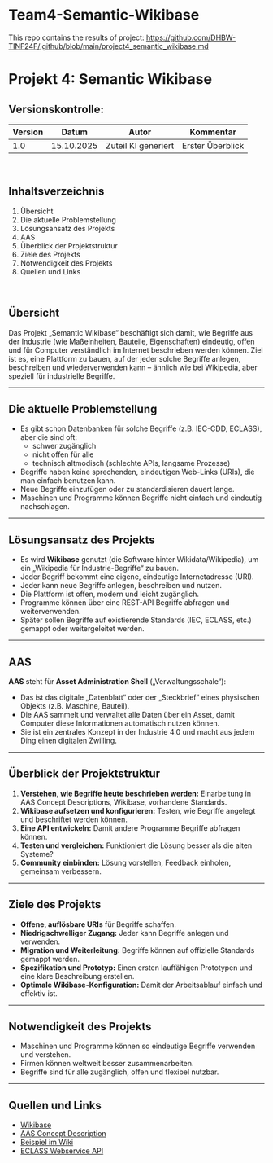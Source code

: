 # Team4-Semantic-Wikibase
This repo contains the results of project: https://github.com/DHBW-TINF24F/.github/blob/main/project4_semantic_wikibase.md


# Projekt 4: Semantic Wikibase

## Versionskontrolle:

| Version | Datum      | Autor       | Kommentar                         |
|-|-|-|-|
| 1.0     | 15.10.2025 | Zuteil KI generiert | Erster Überblick |

<br>

## Inhaltsverzeichnis

1. Übersicht
2. Die aktuelle Problemstellung
3. Lösungsansatz des Projekts
4. AAS
5. Überblick der Projektstruktur
6. Ziele des Projekts
7. Notwendigkeit des Projekts
8. Quellen und Links

<br>



## Übersicht

Das Projekt „Semantic Wikibase“ beschäftigt sich damit, wie Begriffe aus der Industrie (wie Maßeinheiten, Bauteile, Eigenschaften) eindeutig, offen und für Computer verständlich im Internet beschrieben werden können. Ziel ist es, eine Plattform zu bauen, auf der jeder solche Begriffe anlegen, beschreiben und wiederverwenden kann – ähnlich wie bei Wikipedia, aber speziell für industrielle Begriffe.

---

## Die aktuelle Problemstellung

- Es gibt schon Datenbanken für solche Begriffe (z.B. IEC-CDD, ECLASS), aber die sind oft:
  - schwer zugänglich
  - nicht offen für alle
  - technisch altmodisch (schlechte APIs, langsame Prozesse)
- Begriffe haben keine sprechenden, eindeutigen Web-Links (URIs), die man einfach benutzen kann.
- Neue Begriffe einzufügen oder zu standardisieren dauert lange.
- Maschinen und Programme können Begriffe nicht einfach und eindeutig nachschlagen.

---

## Lösungsansatz des Projekts

- Es wird **Wikibase** genutzt (die Software hinter Wikidata/Wikipedia), um ein „Wikipedia für Industrie-Begriffe“ zu bauen.
- Jeder Begriff bekommt eine eigene, eindeutige Internetadresse (URI).
- Jeder kann neue Begriffe anlegen, beschreiben und nutzen.
- Die Plattform ist offen, modern und leicht zugänglich.
- Programme können über eine REST-API Begriffe abfragen und weiterverwenden.
- Später sollen Begriffe auf existierende Standards (IEC, ECLASS, etc.) gemappt oder weitergeleitet werden.

---

## AAS

**AAS** steht für **Asset Administration Shell** („Verwaltungsschale“):

- Das ist das digitale „Datenblatt“ oder der „Steckbrief“ eines physischen Objekts (z.B. Maschine, Bauteil).
- Die AAS sammelt und verwaltet alle Daten über ein Asset, damit Computer diese Informationen automatisch nutzen können.
- Sie ist ein zentrales Konzept in der Industrie 4.0 und macht aus jedem Ding einen digitalen Zwilling.

---

## Überblick der Projektstruktur

1. **Verstehen, wie Begriffe heute beschrieben werden:** Einarbeitung in AAS Concept Descriptions, Wikibase, vorhandene Standards.
2. **Wikibase aufsetzen und konfigurieren:** Testen, wie Begriffe angelegt und beschriftet werden können.
3. **Eine API entwickeln:** Damit andere Programme Begriffe abfragen können.
4. **Testen und vergleichen:** Funktioniert die Lösung besser als die alten Systeme?
5. **Community einbinden:** Lösung vorstellen, Feedback einholen, gemeinsam verbessern.

---

## Ziele des Projekts

- **Offene, auflösbare URIs** für Begriffe schaffen.
- **Niedrigschwelliger Zugang:** Jeder kann Begriffe anlegen und verwenden.
- **Migration und Weiterleitung:** Begriffe können auf offizielle Standards gemappt werden.
- **Spezifikation und Prototyp:** Einen ersten lauffähigen Prototypen und eine klare Beschreibung erstellen.
- **Optimale Wikibase-Konfiguration:** Damit der Arbeitsablauf einfach und effektiv ist.

---

## Notwendigkeit des Projekts

- Maschinen und Programme können so eindeutige Begriffe verwenden und verstehen.
- Firmen können weltweit besser zusammenarbeiten.
- Begriffe sind für alle zugänglich, offen und flexibel nutzbar.

---

## Quellen und Links

- [Wikibase](https://de.wikipedia.org/wiki/Wikibase)
- [AAS Concept Description](https://industrialdigitaltwin.io/aas-specifications/IDTA-01001/v3.2/spec-metamodel/concept-description.html)
- [Beispiel im Wiki](https://semanticid.aas-connect.com/w/index.php?title=Item:Q21&oldid=207)
- [ECLASS Webservice API](https://app.swaggerhub.com/apis/ECLASS_Standard/ECLASS_Download_JSON/2.0.3#/)
